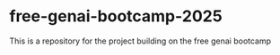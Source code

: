 # free-genai-bootcamp-2025
This is a repository for the project building on the free genai bootcamp
